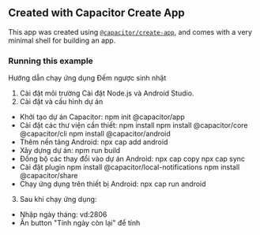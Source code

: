 ## Created with Capacitor Create App

This app was created using [`@capacitor/create-app`](https://github.com/ionic-team/create-capacitor-app),
and comes with a very minimal shell for building an app.

### Running this example

Hướng dẫn chạy ứng dụng Đếm ngược sinh nhật
1. Cài đặt môi trường
Cài đặt Node.js và Android Studio.
2. Cài đặt và cấu hình dự án
- Khởi tạo dự án Capacitor: npm init @capacitor/app
- Cài đặt các thư viện cần thiết:
    npm install
    npm install @capacitor/core @capacitor/cli
    npm install @capacitor/android
- Thêm nền tảng Android:
    npx cap add android
- Xây dựng dự án:
    npm run build
- Đồng bộ các thay đổi vào dự án Android:
    npx cap copy
    npx cap sync
- Cài đặt plugin
  npm install @capacitor/local-notifications
  npm install @capacitor/share
- Chạy ứng dụng trên thiết bị Android:
    npx cap run android
3. Sau khi chạy ứng dụng:
  - Nhập ngày tháng: vd:2806
  - Ấn button "Tính ngày còn lại" để tính
